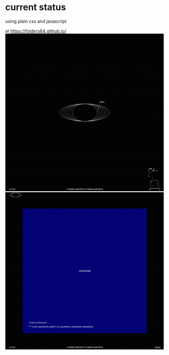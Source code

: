 <!--
# webtests
testing an extremely minimal website only using html and vanilla css for the webring thats supposed to be my main webpage for everything.

# What is the Webring?
The [webring](https://wiki.xxiivv.com/site/webring.html) is an attempt to inspire artists & developers to create and maintain their own personal websites, and share traffic among each other. The webring's aim is to share rich hand-crafted websites such as diaries, wikis & portfolios.

[-> to the main webring repository](https://github.com/XXIIVV/webring)

# Help
The ring is managed by [@neauoire](https://merveilles.town/@neauoire), but any member of the network is also welcome to join the repository as a collaborator to help manage new links and Pull Requests. Read more about the webring [here](https://wiki.xxiivv.com/site/webring.html).

-->
# current status

using plain css and javascript

at https://folders64.github.io/
![Screenshot of the first webpage](images/home.png)
![Screenshot of the first webpage](images/links.png)
